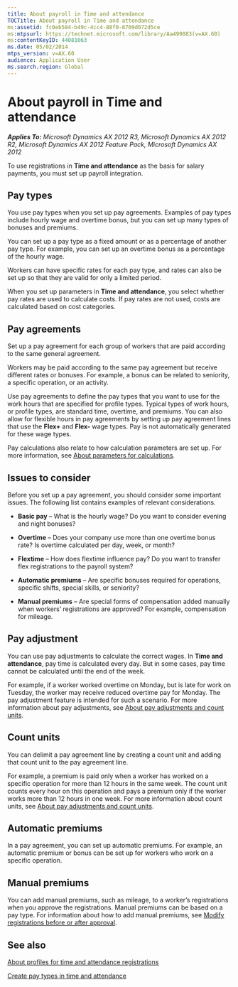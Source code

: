 ```yaml
---
title: About payroll in Time and attendance
TOCTitle: About payroll in Time and attendance
ms:assetid: fc0eb584-b49c-4cc4-88f0-8709d072d5ce
ms:mtpsurl: https://technet.microsoft.com/library/Aa499883(v=AX.60)
ms:contentKeyID: 44081063
ms.date: 05/02/2014
mtps_version: v=AX.60
audience: Application User
ms.search.region: Global
---
```


# About payroll in Time and attendance 


_**Applies To:** Microsoft Dynamics AX 2012 R3, Microsoft Dynamics AX 2012 R2, Microsoft Dynamics AX 2012 Feature Pack, Microsoft Dynamics AX 2012_

To use registrations in **Time and attendance** as the basis for salary payments, you must set up payroll integration.

## Pay types

You use pay types when you set up pay agreements. Examples of pay types include hourly wage and overtime bonus, but you can set up many types of bonuses and premiums.

You can set up a pay type as a fixed amount or as a percentage of another pay type. For example, you can set up an overtime bonus as a percentage of the hourly wage.

Workers can have specific rates for each pay type, and rates can also be set up so that they are valid for only a limited period.

When you set up parameters in **Time and attendance**, you select whether pay rates are used to calculate costs. If pay rates are not used, costs are calculated based on cost categories.

## Pay agreements

Set up a pay agreement for each group of workers that are paid according to the same general agreement.

Workers may be paid according to the same pay agreement but receive different rates or bonuses. For example, a bonus can be related to seniority, a specific operation, or an activity.

Use pay agreements to define the pay types that you want to use for the work hours that are specified for profile types. Typical types of work hours, or profile types, are standard time, overtime, and premiums. You can also allow for flexible hours in pay agreements by setting up pay agreement lines that use the **Flex+** and **Flex-** wage types. Pay is not automatically generated for these wage types.

Pay calculations also relate to how calculation parameters are set up. For more information, see [About parameters for calculations](about-parameters-for-calculations.md).

## Issues to consider

Before you set up a pay agreement, you should consider some important issues. The following list contains examples of relevant considerations.

  - **Basic pay** – What is the hourly wage? Do you want to consider evening and night bonuses?

  - **Overtime** – Does your company use more than one overtime bonus rate? Is overtime calculated per day, week, or month?

  - **Flextime** – How does flextime influence pay? Do you want to transfer flex registrations to the payroll system?

  - **Automatic premiums** – Are specific bonuses required for operations, specific shifts, special skills, or seniority?

  - **Manual premiums** – Are special forms of compensation added manually when workers’ registrations are approved? For example, compensation for mileage.

## Pay adjustment

You can use pay adjustments to calculate the correct wages. In **Time and attendance**, pay time is calculated every day. But in some cases, pay time cannot be calculated until the end of the week.

For example, if a worker worked overtime on Monday, but is late for work on Tuesday, the worker may receive reduced overtime pay for Monday. The pay adjustment feature is intended for such a scenario. For more information about pay adjustments, see [About pay adjustments and count units](about-pay-adjustments-and-count-units.md).

## Count units

You can delimit a pay agreement line by creating a count unit and adding that count unit to the pay agreement line.

For example, a premium is paid only when a worker has worked on a specific operation for more than 12 hours in the same week. The count unit counts every hour on this operation and pays a premium only if the worker works more than 12 hours in one week. For more information about count units, see [About pay adjustments and count units](about-pay-adjustments-and-count-units.md).

## Automatic premiums

In a pay agreement, you can set up automatic premiums. For example, an automatic premium or bonus can be set up for workers who work on a specific operation.

## Manual premiums

You can add manual premiums, such as mileage, to a worker’s registrations when you approve the registrations. Manual premiums can be based on a pay type. For information about how to add manual premiums, see [Modify registrations before or after approval](modify-registrations-before-or-after-approval.md).

## See also

[About profiles for time and attendance registrations](about-profiles-for-time-and-attendance-registrations.md)

[Create pay types in time and attendance](create-pay-types-in-time-and-attendance.md)

  



